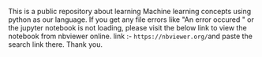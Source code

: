 This is a public repository about learning Machine learning concepts using python as our language.
If you get any file errors like "An error occured " or the jupyter notebook is not loading, please visit the below link to view the notebook from nbviewer online.
link :- `https://nbviewer.org/`and paste the search link there.
Thank you.